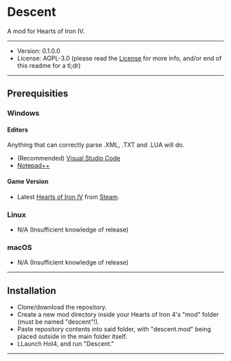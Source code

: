 # Descent
A mod for Hearts of Iron IV.

---

* Version: 0.1.0.0
* License: AGPL-3.0 (please read the [License](https://github.com/AlyMar1994/UFoCP/blob/master/LICENSE) for more info, and/or end of this readme for a tl;dr)

---

## Prerequisities
### Windows
#### Editors
Anything that can correctly parse .XML, .TXT and .LUA will do.
* (Recommended) [Visual Studio Code](https://code.visualstudio.com/)
* [Notepad++](https://notepad-plus-plus.org/)

#### Game Version
* Latest [Hearts of Iron IV](https://store.steampowered.com/app/394360/Hearts_of_Iron_IV/) from [Steam](https://store.steampowered.com/).

### Linux
* N/A (Insufficient knowledge of release)

### macOS
* N/A (Insufficient knowledge of release)

----

## Installation
* Clone/download the repository.
* Create a new mod directory inside your Hearts of Iron 4's "mod" folder (must be named "descent"!).
* Paste repository contents into said folder, with "descent.mod" being placed outside in the main folder itself.
* LLaunch HoI4, and run "Descent."

----
